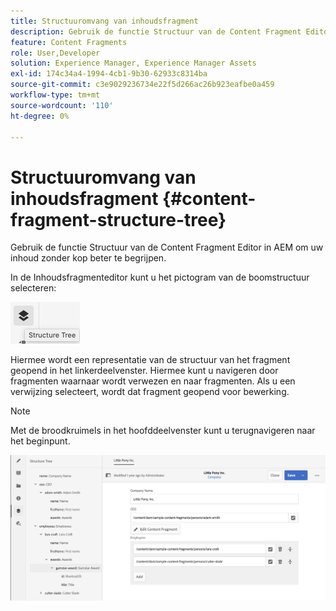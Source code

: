 ```yaml
---
title: Structuuromvang van inhoudsfragment
description: Gebruik de functie Structuur van de Content Fragment Editor in AEM om uw inhoud zonder kop beter te begrijpen.
feature: Content Fragments
role: User,Developer
solution: Experience Manager, Experience Manager Assets
exl-id: 174c34a4-1994-4cb1-9b30-62933c8314ba
source-git-commit: c3e9029236734e22f5d266ac26b923eafbe0a459
workflow-type: tm+mt
source-wordcount: '110'
ht-degree: 0%

---
```


# Structuuromvang van inhoudsfragment {#content-fragment-structure-tree}

Gebruik de functie Structuur van de Content Fragment Editor in AEM om uw inhoud zonder kop beter te begrijpen.

In de Inhoudsfragmenteditor kunt u het pictogram van de boomstructuur selecteren:

![&#x200B; de Structuur van het Fragment van de Inhoud Boom &#x200B;](assets/cfm-structuretree-01.png)

Hiermee wordt een representatie van de structuur van het fragment geopend in het linkerdeelvenster. Hiermee kunt u navigeren door fragmenten waarnaar wordt verwezen en naar fragmenten. Als u een verwijzing selecteert, wordt dat fragment geopend voor bewerking.

>[!NOTE]
>
>Met de broodkruimels in het hoofddeelvenster kunt u terugnavigeren naar het beginpunt.

![&#x200B; de Structuur van het Fragment van de Inhoud Boom &#x200B;](assets/cfm-structuretree-02.png)
